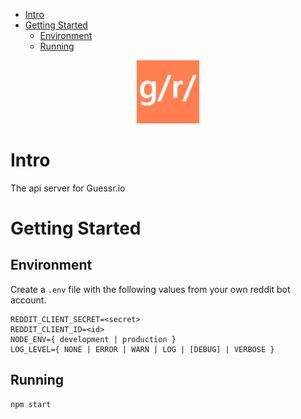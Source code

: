 - [Intro](#intro)
- [Getting Started](#getting-started)
  - [Environment](#environment)
  - [Running](#running)

<p align="center">
    <img id="image" src="./logo.png" width="20%">
</p>

# Intro
The api server for Guessr.io

# Getting Started

## Environment 
Create a `.env` file with the following values from your own reddit bot account.
```
REDDIT_CLIENT_SECRET=<secret>
REDDIT_CLIENT_ID=<id>
NODE_ENV={ development | production }
LOG_LEVEL={ NONE | ERROR | WARN | LOG | [DEBUG] | VERBOSE }
```

## Running
```bash
npm start
```